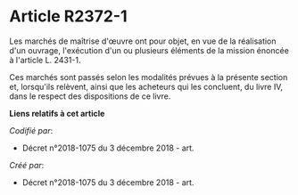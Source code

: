 # Article R2372-1

Les marchés de maîtrise d'œuvre ont pour objet, en vue de la réalisation d'un ouvrage, l'exécution d'un ou plusieurs éléments
de la mission énoncée à l'article L. 2431-1.

Ces marchés sont passés selon les modalités prévues à la présente section et, lorsqu'ils relèvent, ainsi que les acheteurs
qui les concluent, du livre IV, dans le respect des dispositions de ce livre.

**Liens relatifs à cet article**

_Codifié par_:

  - Décret n°2018-1075 du 3 décembre 2018 - art.

_Créé par_:

  - Décret n°2018-1075 du 3 décembre 2018 - art.
